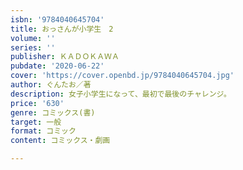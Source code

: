 ```yaml
---
isbn: '9784040645704'
title: おっさんが小学生　2
volume: ''
series: ''
publisher: ＫＡＤＯＫＡＷＡ
pubdate: '2020-06-22'
cover: 'https://cover.openbd.jp/9784040645704.jpg'
author: ぐんたお／著
description: 女子小学生になって、最初で最後のチャレンジ。
price: '630'
genre: コミックス(書)
target: 一般
format: コミック
content: コミックス・劇画

---
```

